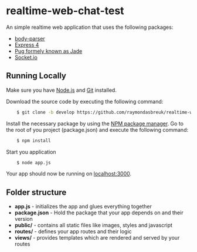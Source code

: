 # realtime-web-chat-test

An simple realtime web application that uses the following packages:

 - [body-parser](https://www.npmjs.com/package/body-parser])
 - [Express 4](http://expressjs.com/)
 - [Pug formely known as Jade](https://pugjs.org)
 - [Socket.io](http://socket.io/)

## Running Locally

Make sure you have [Node.js](http://nodejs.org) and [Git](https://git-scm.com/) installed.

Download the source code by executing the following command:
```sh
    $ git clone -b develop https://github.com/raymondasbreuk/realtime-web-chat-test
```

Install the necessary package by using the [NPM package manager](https://www.npmjs.com). 
Go to the root of you project (package.json) and execute the following command:
```sh
    $ npm install
```

Start you application
```sh
    $ node app.js
```

Your app should now be running on [localhost:3000](http://localhost:3000/).

## Folder structure

* **app.js** - initializes the app and glues everything together
* **package.json** - Hold the package that your app depends on and their version
* **public/** - contains all static files like images, styles and javascript
* **routes/** - defines your app routes and their logic
* **views/** - provides templates which are rendered and served by your routes
